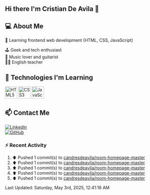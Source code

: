 ## Hi there I'm Cristian De Avila 👋

## 💻 About Me  
🎯 Learning frontend web development (HTML, CSS, JavaScript) 

🕹️ Geek and tech enthusiast   
🎸 Music lover and guitarist  
🧑‍🏫 English teacher  

## 🚀 Technologies I'm Learning  
<p align="left">
  <img src="https://cdn.jsdelivr.net/gh/devicons/devicon/icons/html5/html5-original.svg" alt="HTML5" width="40" height="40"/>
  <img src="https://cdn.jsdelivr.net/gh/devicons/devicon/icons/css3/css3-original.svg" alt="CSS3" width="40" height="40"/>
  <img src="https://cdn.jsdelivr.net/gh/devicons/devicon/icons/javascript/javascript-original.svg" alt="JavaScript" width="40" height="40"/>
</p>

## 📫 Contact Me  
[![LinkedIn](https://img.shields.io/badge/LinkedIn-0077B5?style=for-the-badge&logo=linkedin&logoColor=white)](https://www.linkedin.com/in/cristiandeavilacd/)  
[![GitHub](https://img.shields.io/badge/GitHub-181717?style=for-the-badge&logo=github&logoColor=white)](https://github.com/candresdeavila)  

### :zap: Recent Activity
<!--RECENT_ACTIVITY:start-->
1. ⬆️ Pushed 1 commit(s) to [candresdeavila/room-homepage-master](https://github.com/candresdeavila/room-homepage-master)<br>
2. ⬆️ Pushed 1 commit(s) to [candresdeavila/room-homepage-master](https://github.com/candresdeavila/room-homepage-master)<br>
3. ⬆️ Pushed 1 commit(s) to [candresdeavila/room-homepage-master](https://github.com/candresdeavila/room-homepage-master)<br>
4. ⬆️ Pushed 1 commit(s) to [candresdeavila/room-homepage-master](https://github.com/candresdeavila/room-homepage-master)<br>
5. ⬆️ Pushed 1 commit(s) to [candresdeavila/room-homepage-master](https://github.com/candresdeavila/room-homepage-master)<br>
<!--RECENT_ACTIVITY:end-->
<!--RECENT_ACTIVITY:last_update-->
Last Updated: Saturday, May 3rd, 2025, 12:41:16 AM
<!--RECENT_ACTIVITY:last_update_end-->
